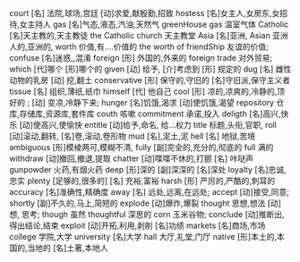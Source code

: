 court	[名] 法院,球场,宫廷 [动]求爱,献殷勤,招致
hostess	[名]女主人,女房东,女招待,女主持人
gas 	[名]气态,液态,汽油,天然气  	greenHouse gas 温室气体
Catholic 	[名]天主教的,天主教徒  	the Catholic church  天主教堂
Asia	[名]亚洲,  Asian  亚洲人的,亚洲的,
worth	价值,有....价值的 	the worth of friendShip  友谊的价值;
confuse	[名]迷惑,,混淆
foreign	 [形] 外国的,外来的  	foreign trade  对外贸易;
which	[代]哪个	[形]哪个的
given	[动] 给予,  [介]考虑到  [形] 规定的
dug		[名] 雌性动物的乳房  [动] 挖,翻土
conservative 	[形] 保守的,守旧的  [名]守旧派,保守主义者
tissue	[名] 组织,薄纸,纸巾
himself  [代] 他自己
cool 	[形] 凉的,凉爽的,冷静的,顶好的 ; [动] 变凉,冷静下来;
hunger	[名]饥饿,渴求  [动]使饥饿,渴望
repository     仓库,存储库,资源库,套件库
couth	 咳嗽
commitment	承诺,投入
deligth	[名]高兴,快乐 [动]使高兴,使愉快
entitle	[动]给予,命名, 给...权力
title	标题,头衔,官职,
roll	[动]滚动,翻转, [名]卷,滚动,卷形物
mud		[名],泥土,泥
hell	[名] 地狱,苦境
ambiguous 	[形]模棱两可,模糊不清,
fully	[副]完全的,充分的,彻底的
full 	满的
withdraw	[动]撤回,撤退,提取
chatter	[动]喋喋不休的,打颤 [名] 咔哒声
gunpowder	火药,有烟火药
deep	[形]深的 	[副]深深的 	[名]深处
loyalty		[名]忠诚,忠实
plenty	[足够的,很多的]  [名] 充裕,富裕
harsh	[形] 严厉的,严酷的,刺耳的
accuracy	[名]准确性,精确度
away	[名] 远处,远离,在远处;
accept	[动]接受,同意;
shortly 	[副]不久的,马上,简短的
explode 	[动]爆炸,爆裂
thought		思想,想法 [动] 想, 思考;
though		虽然
thoughtful		深思的
corn	玉米谷物;
conclude	[动]推断出,得出结论,结束
exploit		[动]开拓,利用,剥削 [名]功绩
markets		[名]商场,市场
college		学院,大学
university	[名]大学
hall	大厅,礼堂,门厅
native	[形]本土的,本国的,当地的 [名]土著,本地人